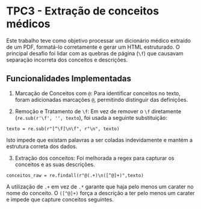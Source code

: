# TPC3 - Extração de conceitos médicos

Este trabalho teve como objetivo processar um dicionário médico extraído de um PDF, formatá-lo corretamente e gerar um HTML estruturado. O principal desafio foi lidar com as quebras de página (`\f`) que causavam separação incorreta dos conceitos e descrições.

## Funcionalidades Implementadas

1. Marcação de Conceitos com `@`:
Para identificar conceitos no texto, foram adicionadas marcações `@`, permitindo distinguir das definições.

2. Remoção e Tratamento de `\f`:
Em vez de remover o `\f` diretamente (`re.sub(r'\f', '', texto`), foi usada a seguinte substituição:

`texto = re.sub(r"[^\f]\n\f", r"\n", texto)`

Isto impede que existam palavras a ser coladas indevidamente e mantém a estrutura correta dos dados.

3. Extração dos conceitos:
Foi melhorada a regex para capturar os conceitos e as suas descrições.

`conceitos_raw = re.findall(r"@(.+)\n([^@]+)",texto)`

A utilização de `.+` em vez de `.*` garante que haja pelo menos um carater no nome do conceito. O `([^@]+)` força a descrição a ter pelo menos um carater e impede que capture conceitos seguintes.


